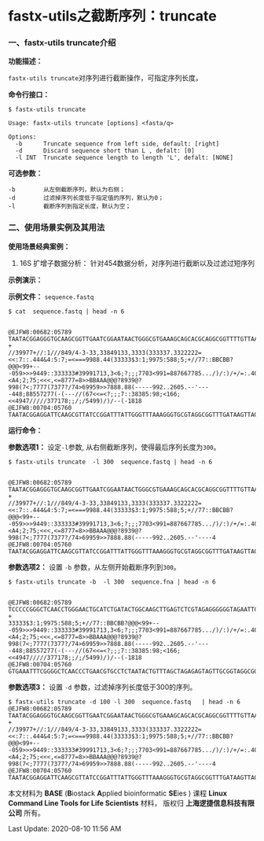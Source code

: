 # fastx-utils之截断序列：truncate

### 一、fastx-utils truncate介绍

**功能描述：**

`fastx-utils truncate`对序列进行截断操作，可指定序列长度。

**命令行接口：**

    $ fastx-utils truncate
    
    Usage: fastx-utils truncate [options] <fasta/q>
    
    Options:
      -b      Truncate sequence from left side, default: [right]
      -d      Discard sequence short than L , defalt: [0]
      -l INT  Truncate sequence length to length 'L', defalt: [NONE]

**可选参数：**

    -b        从左侧截断序列，默认为右侧； 
    -d        过滤掉序列长度低于指定值的序列，默认为0；
    -l        截断序列到指定长度，默认为空；     


### 二、使用场景实例及其用法

**使用场景经典案例：**

1.  16S  扩增子数据分析： 针对454数据分析，对序列进行截断以及过滤过短序列

**示例演示：**

**示例文件：** `sequence.fastq`

    $ cat  sequence.fastq | head -n 6


    @EJFW8:00682:05789
    TAATACGGAGGGTGCAAGCGGTTGAATCGGAATAACTGGGCGTGAAAGCAGCACGCAGGCGGTTTTGTTAAGTCAGATGTGGAAATCCCCCGGGCTCAACCTGGGAACTGCATCTGATACTGGCAAGCTTGAGTCTCGTAGAGGGGGGTAGAATTCCAGGTGTAGCGGTGAAATGCGTAGAGATCTGGAGGAATACCGGTGGCGAAGGCGGCCCCCTGGACGAAGACTGACGCTCAGGTGCGAAAGCGTGGGGAGCAAACAGGATTAGATACCCTGGATACGTCCACGCCGTAAACGATGTCGACTTGGAGGTTGTGCCCTTGAGGCGTGGCTTCCGGAGCTAACGCGTTAAGTCGACCGCCTGGGGAGTACGGCCGCAAGGTTA
    +
    //39977+//:1///849/4-3-33,33849133,3333(333337.3322222=<<:7::.444&4:5:7;=<===9988.44(33333$3:1;9975:588;5;+//77::BBCBB?@@@<99+---059>>>9449::333333#39991713,3<6;?;;;7703<991=887667785.../)/:)/+/=:.404;:;<A4;2;75;<<<,<=8777=8>>BBAAA@@@?8939@?998(7<;7777(7377?/74>69959>>7888.88(-----992..2605.--'----448;88557277(-(---//(67<<=<?;;;7::38385:98;<166;<<4947/////377178;;/;/5499)/)/--(-1818
    @EJFW8:00704:05760
    TAATACGGAGGATTCAAGCGTTATCCGGATTTATTGGGTTTAAAGGGTGCGTAGGCGGTTTGATAAGTTAGAGGTGAAATTTCGGGGCTCAACCCTGAACGTGCCTCTAATACTGTTTAGCTAGAGAGTAGTTGCGGTAGGCGGAATGTATGGTGTAGCGGTGAAATGCTTAGAGATCATACAGAACACCGATTGCGAAGGCAGCTTACCAAACTATATCTGACGTTGAGGCACGAAAGCGTGGGGAGCAAACAGGATTAGATACCCGTGGTAGTCCACGCAGTAAACGATGATAACTCGTTGTCGGCGATAACACAGTCGGTGACTAAGCGAAAGCGATAAGTTATCACCTGGGAGTACGTTCGCAAGAATG


**运行命令：**

**参数选项1：** 设定`-l`参数, 从右侧截断序列，使得最后序列长度为`300`。

    $ fastx-utils truncate  -l 300  sequence.fastq | head -n 6


    @EJFW8:00682:05789
    TAATACGGAGGGTGCAAGCGGTTGAATCGGAATAACTGGGCGTGAAAGCAGCACGCAGGCGGTTTTGTTAAGTCAGATGTGGAAATCCCCCGGGCTCAACCTGGGAACTGCATCTGATACTGGCAAGCTTGAGTCTCGTAGAGGGGGGTAGAATTCCAGGTGTAGCGGTGAAATGCGTAGAGATCTGGAGGAATACCGGTGGCGAAGGCGGCCCCCTGGACGAAGACTGACGCTCAGGTGCGAAAGCGTGGGGAGCAAACAGGATTAGATACCCTGGATACGTCCACGCCGTAAACGATG
    +
    //39977+//:1///849/4-3-33,33849133,3333(333337.3322222=<<:7::.444&4:5:7;=<===9988.44(33333$3:1;9975:588;5;+//77::BBCBB?@@@<99+---059>>>9449::333333#39991713,3<6;?;;;7703<991=887667785.../)/:)/+/=:.404;:;<A4;2;75;<<<,<=8777=8>>BBAAA@@@?8939@?998(7<;7777(7377?/74>69959>>7888.88(-----992..2605.--'----4
    @EJFW8:00704:05760
    TAATACGGAGGATTCAAGCGTTATCCGGATTTATTGGGTTTAAAGGGTGCGTAGGCGGTTTGATAAGTTAGAGGTGAAATTTCGGGGCTCAACCCTGAACGTGCCTCTAATACTGTTTAGCTAGAGAGTAGTTGCGGTAGGCGGAATGTATGGTGTAGCGGTGAAATGCTTAGAGATCATACAGAACACCGATTGCGAAGGCAGCTTACCAAACTATATCTGACGTTGAGGCACGAAAGCGTGGGGAGCAAACAGGATTAGATACCCGTGGTAGTCCACGCAGTAAACGATGATAACTCG


 **参数选项2：** 设置 `-b` 参数，从左侧开始截断序列到`300`。

    $ fastx-utils truncate -b  -l 300  sequence.fna | head -n 6


    @EJFW8:00682:05789
    TCCCCCGGGCTCAACCTGGGAACTGCATCTGATACTGGCAAGCTTGAGTCTCGTAGAGGGGGGTAGAATTCCAGGTGTAGCGGTGAAATGCGTAGAGATCTGGAGGAATACCGGTGGCGAAGGCGGCCCCCTGGACGAAGACTGACGCTCAGGTGCGAAAGCGTGGGGAGCAAACAGGATTAGATACCCTGGATACGTCCACGCCGTAAACGATGTCGACTTGGAGGTTGTGCCCTTGAGGCGTGGCTTCCGGAGCTAACGCGTTAAGTCGACCGCCTGGGGAGTACGGCCGCAAGGTTA
    +
    33333$3:1;9975:588;5;+//77::BBCBB?@@@<99+---059>>>9449::333333#39991713,3<6;?;;;7703<991=887667785.../)/:)/+/=:.404;:;<A4;2;75;<<<,<=8777=8>>BBAAA@@@?8939@?998(7<;7777(7377?/74>69959>>7888.88(-----992..2605.--'----448;88557277(-(---//(67<<=<?;;;7::38385:98;<166;<<4947/////377178;;/;/5499)/)/--(-1818
    @EJFW8:00704:05760
    GTGAAATTTCGGGGCTCAACCCTGAACGTGCCTCTAATACTGTTTAGCTAGAGAGTAGTTGCGGTAGGCGGAATGTATGGTGTAGCGGTGAAATGCTTAGAGATCATACAGAACACCGATTGCGAAGGCAGCTTACCAAACTATATCTGACGTTGAGGCACGAAAGCGTGGGGAGCAAACAGGATTAGATACCCGTGGTAGTCCACGCAGTAAACGATGATAACTCGTTGTCGGCGATAACACAGTCGGTGACTAAGCGAAAGCGATAAGTTATCACCTGGGAGTACGTTCGCAAGAATG


**参数选项3：** 设置 `-d` 参数，过滤掉序列长度低于300的序列。

    $ fastx-utils truncate -d 100 -l 300  sequence.fastq   | head -n 6
    @EJFW8:00682:05789
    TAATACGGAGGGTGCAAGCGGTTGAATCGGAATAACTGGGCGTGAAAGCAGCACGCAGGCGGTTTTGTTAAGTCAGATGTGGAAATCCCCCGGGCTCAACCTGGGAACTGCATCTGATACTGGCAAGCTTGAGTCTCGTAGAGGGGGGTAGAATTCCAGGTGTAGCGGTGAAATGCGTAGAGATCTGGAGGAATACCGGTGGCGAAGGCGGCCCCCTGGACGAAGACTGACGCTCAGGTGCGAAAGCGTGGGGAGCAAACAGGATTAGATACCCTGGATACGTCCACGCCGTAAACGATG
    +
    //39977+//:1///849/4-3-33,33849133,3333(333337.3322222=<<:7::.444&4:5:7;=<===9988.44(33333$3:1;9975:588;5;+//77::BBCBB?@@@<99+---059>>>9449::333333#39991713,3<6;?;;;7703<991=887667785.../)/:)/+/=:.404;:;<A4;2;75;<<<,<=8777=8>>BBAAA@@@?8939@?998(7<;7777(7377?/74>69959>>7888.88(-----992..2605.--'----4
    @EJFW8:00704:05760
    TAATACGGAGGATTCAAGCGTTATCCGGATTTATTGGGTTTAAAGGGTGCGTAGGCGGTTTGATAAGTTAGAGGTGAAATTTCGGGGCTCAACCCTGAACGTGCCTCTAATACTGTTTAGCTAGAGAGTAGTTGCGGTAGGCGGAATGTATGGTGTAGCGGTGAAATGCTTAGAGATCATACAGAACACCGATTGCGAAGGCAGCTTACCAAACTATATCTGACGTTGAGGCACGAAAGCGTGGGGAGCAAACAGGATTAGATACCCGTGGTAGTCCACGCAGTAAACGATGATAACTCG



本文材料为 **BASE** (**B**iostack **A**pplied bioinformatic **SE**ies ) 课程 **Linux Command Line Tools for Life Scientists** 材料， 版权归 **上海逻捷信息科技有限公司** 所有。

Last Update: 2020-08-10 11:56 AM
